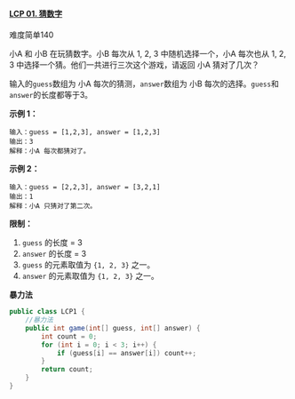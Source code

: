#### [LCP 01. 猜数字](https://leetcode-cn.com/problems/guess-numbers/)

难度简单140

小A 和 小B 在玩猜数字。小B 每次从 1, 2, 3 中随机选择一个，小A 每次也从 1, 2, 3 中选择一个猜。他们一共进行三次这个游戏，请返回 小A 猜对了几次？

输入的`guess`数组为 小A 每次的猜测，`answer`数组为 小B 每次的选择。`guess`和`answer`的长度都等于3。

**示例 1：**

```
输入：guess = [1,2,3], answer = [1,2,3]
输出：3
解释：小A 每次都猜对了。
```

**示例 2：**

```
输入：guess = [2,2,3], answer = [3,2,1]
输出：1
解释：小A 只猜对了第二次。
```

**限制：**

1. `guess` 的长度 = 3
2. `answer` 的长度 = 3
3. `guess` 的元素取值为 `{1, 2, 3}` 之一。
4. `answer` 的元素取值为 `{1, 2, 3}` 之一。

**暴力法**

```java
public class LCP1 {
    //暴力法
    public int game(int[] guess, int[] answer) {
        int count = 0;
        for (int i = 0; i < 3; i++) {
            if (guess[i] == answer[i]) count++;
        }
        return count;
    }
}
```


